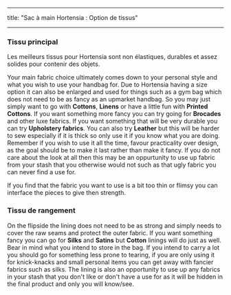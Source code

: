 - - -
title: "Sac à main Hortensia : Option de tissus"
- - -

### Tissu principal

Les meilleurs tissus pour Hortensia sont non élastiques, durables et assez solides pour contenir des objets.

Your main fabric choice ultimately comes down to your personal style and what you wish to use your handbag for. Due to Hortensia having a size option it can also be enlarged and used for things such as a gym bag which does not need to be as fancy as an upmarket handbag. So you may just simply want to go with **Cottons**, **Linens** or have a little fun with **Printed Cottons**. If you want something more fancy you can try going for **Brocades** and other luxe fabrics. If you want something that will be very durable you can try **Upholstery fabrics**. You can also try **Leather** but this will be harder to sew especially if it is thick so only use it if you know what you are doing. Remember if you wish to use it all the time, favour practicality over design, as the goal should be to make it last rather than make it fancy. If you do not care about the look at all then this may be an oppurtunity to use up fabric from your stash that you otherwise would not such as that ugly fabric you can never find a use for.

<Note>

If you find that the fabric you want to use is a bit too thin or flimsy you can interface the pieces to give then strength.

</Note>

### Tissu de rangement

On the flipside the lining does not need to be as strong and simply needs to cover the raw seams and protect the outer fabric. If you want something fancy you can go for **Silks** and **Satins** but **Cotton** linings will do just as well. Bear in mind what you intend to store in the bag. If you intend to carry a lot you should go for something less prone to tearing, if you are only using it for knick-knacks and small personal items you can get away with fancier fabrics such as silks. The lining is also an opportunity to use up any fabrics in your stash that you don't like or don't have a use for as it will be hidden in the final product and only you will know/see.
